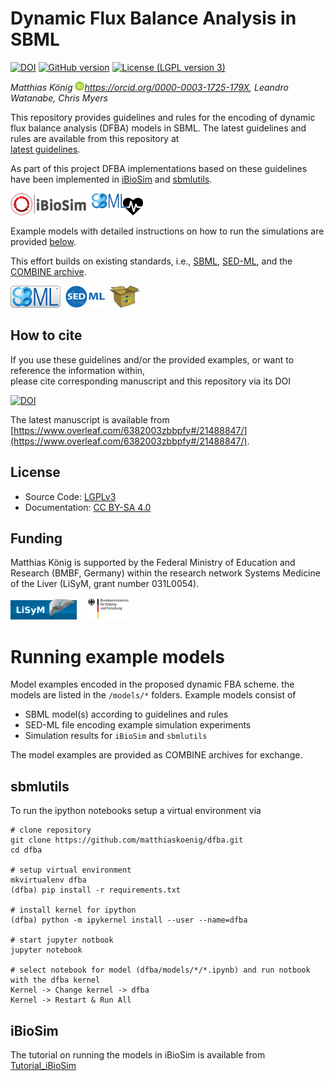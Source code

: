 # Dynamic Flux Balance Analysis in SBML
[![DOI](https://www.zenodo.org/badge/71236313.svg)](https://www.zenodo.org/badge/latestdoi/71236313)
[![GitHub version](https://badge.fury.io/gh/matthiaskoenig%2Fdfba.svg)](https://badge.fury.io/gh/matthiaskoenig%2Fdfba)
[![License (LGPL version 3)](https://img.shields.io/badge/license-LGPLv3.0-blue.svg?style=flat-square)](http://opensource.org/licenses/LGPL-3.0)

<i>Matthias König <a href="https://orcid.org/0000-0003-1725-179X" title="orcid id"><img src="./docs/images/logos/orcid.png" height="15"/>https://orcid.org/0000-0003-1725-179X</a>,
 Leandro Watanabe, Chris Myers
</i>

This repository provides guidelines and rules for the encoding of dynamic flux balance analysis (DFBA) models in SBML. The latest guidelines and rules are available from this repository at  
[latest guidelines](./guidelines/DFBA_models_in_SBML.md). 

As part of this project DFBA implementations based on these guidelines have been implemented in 
[iBioSim](http://www.async.ece.utah.edu/ibiosim) and [sbmlutils](https://github.com/matthiaskoenig/sbmlutils/).
 

<a href="http://www.async.ece.utah.edu/ibiosim" title="iBioSim"><img src="./docs/images/logos/ibiosim.png" height="35"/></a>&nbsp;
<a href="https://github.com/matthiaskoenig/sbmlutils/" title="sbmlutils"><img src="./docs/images/logos/sbmlutils.jpg" height="35"/></a>&nbsp;

Example models with detailed instructions on how to run the simulations are provided [below](#running-example-models).

This effort builds on existing standards, i.e., [SBML](http://sbml.org), [SED-ML](http://sed-ml.org), and the [COMBINE archive](http://co.mbine.org/documents/archive).

<a href="http://sbml.org" title="SBML"><img src="./docs/images/logos/sbml.png" height="35"/></a>&nbsp;
<a href="http://sed-ml.org" title="SED-ML"><img src="./docs/images/logos/sedml.png" height="35"/></a>&nbsp;
<a href="http://co.mbine.org/documents/archive" title="CombineArchive"><img src="./docs/images/logos/omex.png" height="35"/></a>&nbsp;

##  How to cite
If you use these guidelines and/or the provided examples, or want to reference the information within,  
please cite corresponding manuscript and this repository via its DOI

[![DOI](https://www.zenodo.org/badge/71236313.svg)](https://www.zenodo.org/badge/latestdoi/71236313)

The latest manuscript is available from
[https://www.overleaf.com/6382003zbbpfy#/21488847/](https://www.overleaf.com/6382003zbbpfy#/21488847/).

  
## License
* Source Code: [LGPLv3](http://opensource.org/licenses/LGPL-3.0)
* Documentation: [CC BY-SA 4.0](http://creativecommons.org/licenses/by-sa/4.0/)

## Funding
Matthias König is supported by the Federal Ministry of Education and Research (BMBF, Germany) 
within the research network Systems Medicine of the Liver (LiSyM, grant number 031L0054).

<a href="http://www.lisym.org/" alt="LiSyM" target="_blank"><img src="./docs/images/logos/lisym.png" height="35"></a> &nbsp;&nbsp;
<a href="http://www.bmbf.de/" alt="BMBF" target="_blank"><img src="./docs/images/logos/bmbf.png" height="35"></a> &nbsp;&nbsp;


# Running example models
Model examples encoded in the proposed dynamic FBA scheme. the models are listed in the `/models/*` folders. Example models consist of
* SBML model(s) according to guidelines and rules
* SED-ML file encoding example simulation experiments
* Simulation results for `iBioSim` and `sbmlutils`

The model examples are provided as COMBINE archives for exchange.






## sbmlutils
To run the ipython notebooks setup a virtual environment via
```
# clone repository
git clone https://github.com/matthiaskoenig/dfba.git
cd dfba

# setup virtual environment
mkvirtualenv dfba
(dfba) pip install -r requirements.txt

# install kernel for ipython
(dfba) python -m ipykernel install --user --name=dfba

# start jupyter notbook
jupyter notebook

# select notebook for model (dfba/models/*/*.ipynb) and run notbook with the dfba kernel
Kernel -> Change kernel -> dfba
Kernel -> Restart & Run All
```

## iBioSim
The tutorial on running the models in iBioSim is available from
[Tutorial_iBioSim](./docs/Tutorial_iBioSim.pdf)



